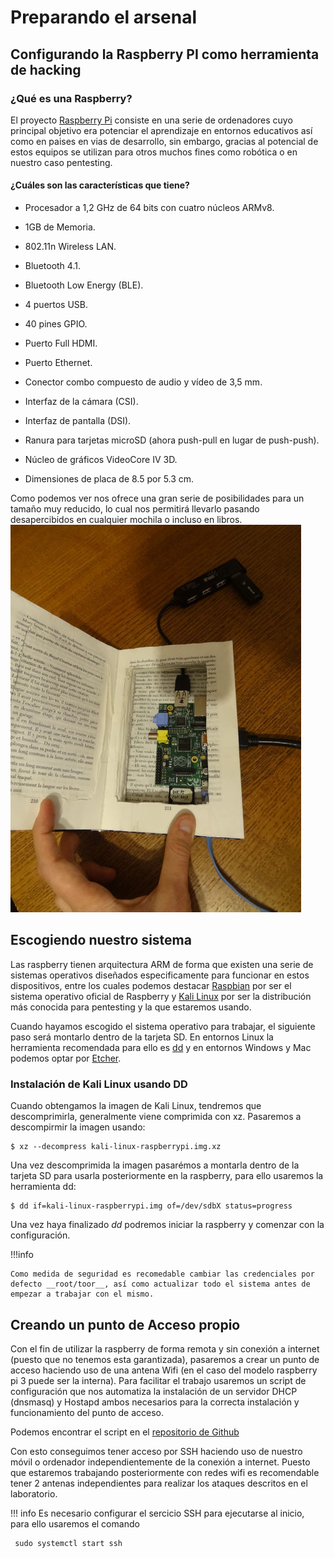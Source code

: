 # Preparando el arsenal

## Configurando la Raspberry  PI como herramienta de hacking

### ¿Qué es una Raspberry?
El proyecto [Raspberry Pi](https://www.raspberrypi.org/) consiste en una serie de ordenadores cuyo principal objetivo era potenciar el aprendizaje en entornos educativos así como en paises en vias de desarrollo, sin embargo, gracias al potencial de estos equipos se utilizan para otros muchos fines como robótica o en nuestro caso pentesting.

#### ¿Cuáles son las características que tiene?

  *  Procesador a 1,2 GHz de 64 bits con cuatro núcleos ARMv8.
  *  1GB de Memoria.
  *  802.11n Wireless LAN.
  *  Bluetooth 4.1.
  *  Bluetooth Low Energy (BLE).

  *  4 puertos USB.
  *  40 pines GPIO.
  *  Puerto Full HDMI.
  *  Puerto Ethernet.
  *  Conector combo compuesto de audio y vídeo de 3,5 mm.
  *  Interfaz de la cámara (CSI).
  *  Interfaz de pantalla (DSI).
  *  Ranura para tarjetas microSD (ahora push-pull en lugar de push-push).
  *  Núcleo de gráficos VideoCore IV 3D.
  *  Dimensiones de placa de 8.5 por 5.3 cm.

Como podemos ver nos ofrece una gran serie de posibilidades para un tamaño muy reducido, lo cual nos permitirá llevarlo pasando desapercibidos en cualquier mochila o incluso en libros.
![](img/raspberryhidden.jpg)

## Escogiendo nuestro sistema
Las raspberry tienen arquitectura ARM de forma que existen una serie de sistemas operativos diseñados especificamente para funcionar en estos dispositivos, entre los cuales podemos destacar [Raspbian](https://www.raspbian.org/) por ser el sistema operativo oficial de Raspberry y [Kali Linux](https://www.offensive-security.com/kali-linux-arm-images/) por ser la distribución más conocida para pentesting y la que estaremos usando.

Cuando hayamos escogido el sistema operativo para trabajar, el siguiente paso será montarlo dentro de la tarjeta SD. En entornos Linux la herramienta recomendada para ello es [dd](https://www.gnu.org/software/coreutils/manual/html_node/dd-invocation.html) y en entornos Windows y Mac podemos optar por [Etcher](https://www.balena.io/etcher/).

### Instalación de Kali Linux usando DD

Cuando obtengamos la imagen de Kali Linux, tendremos que descomprimirla, generalmente viene comprimida con xz. Pasaremos a descompirmir la imagen usando:

    $ xz --decompress kali-linux-raspberrypi.img.xz

Una vez descomprimida la imagen pasarémos a montarla dentro de la tarjeta SD para usarla posteriormente en la raspberry, para ello usaremos la herramienta dd:

    $ dd if=kali-linux-raspberrypi.img of=/dev/sdbX status=progress

Una vez haya finalizado _dd_ podremos iniciar la raspberry y comenzar con la configuración.

!!!info
  
    Como medida de seguridad es recomedable cambiar las credenciales por defecto __root/toor__, así como actualizar todo el sistema antes de empezar a trabajar con el mismo.

## Creando un punto de Acceso propio

Con el fin de utilizar la raspberry de forma remota y sin conexión a internet (puesto que no tenemos esta garantizada), pasaremos a crear un punto de acceso haciendo uso de una antena Wifi (en el caso del modelo raspberry pi 3 puede ser la interna).
Para facilitar el trabajo usaremos un script de configuración que nos automatiza la instalación de un servidor DHCP (dnsmasq) y Hostapd ambos necesarios para la correcta instalación y funcionamiento del punto de acceso.

Podemos encontrar el script en el [repositorio de Github](https://github.com/cyberh99/raspberryAP)

Con esto conseguimos tener acceso por SSH haciendo uso de nuestro móvil o ordenador independientemente de la conexión a internet. Puesto que estaremos trabajando posteriormente con redes wifi es recomendable tener 2 antenas independientes para realizar los ataques descritos en el laboratorio.

!!! info
    Es necesario configurar el sercicio SSH para ejecutarse al inicio, para ello usaremos el comando
    
     sudo systemctl start ssh
